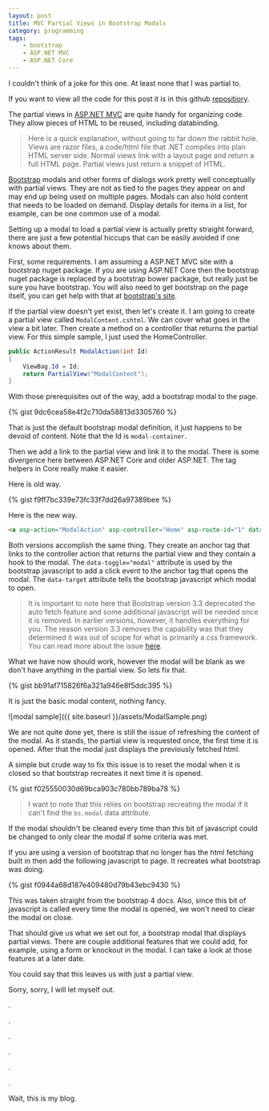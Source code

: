 ```yaml
---
layout: post
title: MVC Partial Views in Bootstrap Modals
category: programming
tags: 
    - bootstrap
    - ASP.NET MVC
    - ASP.NET Core
---
```


I couldn't think of a joke for this one. At least none that I was partial to.

If you want to view all the code for this post it is in this github [repositiory][repository].

The partial views in [ASP.NET MVC][aspnet] are quite handy for organizing code. They allow pieces of HTML to be reused, including databinding.

> Here is a quick explanation, without going to far down the rabbit hole. Views are razor files, a code/html file that .NET compiles into plan HTML server side. Normal views link with a layout page and return a full HTML page. Partial views just return a snippet of HTML.

[Bootstrap][bootstrap] modals and other forms of dialogs work pretty well conceptually with partial views. They are not as tied to the pages they appear on and may end up being used on multiple pages. Modals can also hold content that needs to be loaded on demand. Display details for items in a list, for example, can be one common use of a modal.

Setting up a modal to load a partial view is actually pretty straight forward, there are just a few potential hiccups that can be easily avoided if one knows about them. 

First, some requirements. I am assuming a ASP.NET MVC site with a bootstrap nuget package. If you are using ASP.NET Core then the bootstrap nuget package is replaced by a bootstrap bower package, but really just be sure you have bootstrap. You will also need to get bootstrap on the page itself, you can get help with that at [bootstrap's site][bootstrap].

If the partial view doesn't yet exist, then let's create it. I am going to create a partial view called `ModalContent.cshtml`. We can cover what goes in the view a bit later. Then create a method on a controller that returns the partial view. For this simple sample, I just used the HomeController.

```c#
public ActionResult ModalAction(int Id)
{
    ViewBag.Id = Id;
    return PartialView("ModalContent");
}
```

With those prerequisites out of the way, add a bootstrap modal to the page.

{% gist 9dc6cea58e4f2c710da58813d3305760 %}

That is just the default bootstrap modal definition, it just happens to be devoid of content. Note that the Id is `modal-container`.

Then we add a link to the partial view and link it to the modal. There is some divergence here between ASP.NET Core and older ASP.NET. The tag helpers in Core really make it easier.

Here is old way.

{% gist f9ff7bc339e73fc33f7dd26a97389bee %}

Here is the new way.

```HTML
<a asp-action="ModalAction" asp-controller="Home" asp-route-id="1" data-target="modal-container" data-toggle="modal">Open Modal</a>
```

Both versions accomplish the same thing. They create an anchor tag that links to the controller action that returns the partial view and they contain a hook to the modal. The `data-toggle="modal"` attribute is used by the bootstrap javascript to add a click event to the anchor tag that opens the modal. The `data-target` attribute tells the bootstrap javascript which modal to open.

> It is important to note here that Bootstrap version 3.3 deprecated the auto fetch feature and some additional javascript will be needed once it is removed. In earlier versions, however, it handles everything for you. The reason version 3.3 removes the capability was that they determined it was out of scope for what is primarily a css framework. You can read more about the issue [here][remote].

What we have now should work, however the modal will be blank as we don't have anything in the partial view. So lets fix that.

{% gist bb91af715826f6a321a946e8f5ddc395 %}

It is just the basic modal content, nothing fancy.

![modal sample]({{ site.baseurl }}/assets/ModalSample.png)

We are not quite done yet, there is still the issue of refreshing the content of the modal. As it stands, the partial view is requested once, the first time it is opened. After that the modal just displays the previously fetched html.

A simple but crude way to fix this issue is to reset the modal when it is closed so that bootstrap recreates it next time it is opened.

{% gist f025550030d69bca903c780bb789ba78 %}

> I want to note that this relies on bootstrap recreating the modal if it can't find the `bs.modal` data attribute.

If the modal shouldn't be cleared every time than this bit of javascript could be changed to only clear the modal if some criteria was met.

If you are using a version of bootstrap that no longer has the html fetching built in then add the following javascript to page. It recreates what bootstrap was doing.

{% gist f0944a68d187e409480d79b43ebc9430 %}

This was taken straight from the bootstrap 4 docs. Also, since this bit of javascript is called every time the modal is opened, we won't need to clear the modal on close.

That should give us what we set out for, a bootstrap modal that displays partial views. There are couple additional features that we could add, for example, using a form or knockout in the modal. I can take a look at those features at a later date. 

You could say that this leaves us with just a partial view.

Sorry, sorry, I will let myself out.

.

.

.

.

.

.

Wait, this is my blog.

[bootstrap]: https://getbootstrap.com
[aspnet]: https://www.asp.net/mvc
[remote]: https://github.com/twbs/bootstrap/pull/14034
[repository]: https://github.com/AlexanderLindsay/BootstrapModalPartialView
